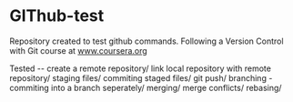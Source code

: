 # GIThub-test
Repository created to test github commands. Following a Version Control with Git course at www.coursera.org

Tested -- 
create a remote repository/
link local repository with remote repository/
staging files/
commiting staged files/
git push/
branching - commiting into a branch seperately/
merging/
merge conflicts/
rebasing/

